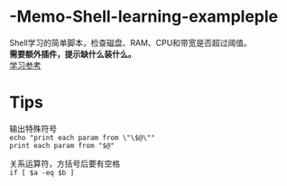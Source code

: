 # -Memo-Shell-learning-exampleple
Shell学习的简单脚本，检查磁盘、RAM、CPU和带宽是否超过阈值。  
**需要额外插件，提示缺什么装什么。**  
[学习参考](http://c.biancheng.net/shell/)

# Tips
输出特殊符号  
`echo "print each param from \"\$@\""`  
`print each param from "$@"`  

关系运算符，方括号后要有空格  
`if [ $a -eq $b ]`  
